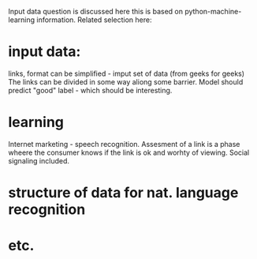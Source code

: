 Input data question is discussed here
this is based on python-machine-learning information.
Related selection here:
# input data:
links, format can be simplified - imput set of data (from geeks for geeks)
The links can be divided in some way aliong some barrier.
Model should predict "good" label - which should be interesting.
# learning
Internet marketing - speech recognition. Assesment of a link is a phase wheere the consumer knows if the link is ok and worhty of viewing.
Social signaling included.
# structure of data for nat. language recognition
# etc.
